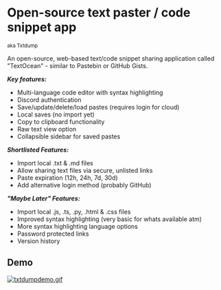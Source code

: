 
# Open-source text paster / code snippet app 
<sup>aka Txtdump</sup>

An open-source, web-based text/code snippet sharing application called "TextOcean" - similar to Pastebin or GitHub Gists.

***Key features:***
- Multi-language code editor with syntax highlighting
- Discord authentication
- Save/update/delete/load pastes (requires login for cloud)
- Local saves (no import yet)
- Copy to clipboard functionality
- Raw text view option
- Collapsible sidebar for saved pastes

***Shortlisted Features:***
- Import local .txt & .md files
- Allow sharing text files via secure, unlisted links
- Paste expiration (12h, 24h, 7d, 30d)
- Add alternative login method (probably GitHub)

***"Maybe Later" Features:***
- Import local .js, .ts, .py, .html & .css files
- Improved syntax highlighting (very basic for whats available atm)
- More syntax highlighting language options
- Password protected links
- Version history

## Demo
[![txtdumpdemo.gif](https://i.postimg.cc/c4n8rb1R/txtdumpdemo.gif)](https://postimg.cc/ZCJqQjdn)
